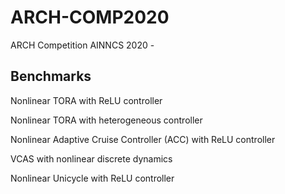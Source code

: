 # ARCH-COMP2020
ARCH Competition AINNCS 2020 - 

## Benchmarks

Nonlinear TORA with ReLU controller

Nonlinear TORA with heterogeneous controller

Nonlinear Adaptive Cruise Controller (ACC) with ReLU controller

VCAS with nonlinear discrete dynamics

Nonlinear Unicycle with ReLU controller

